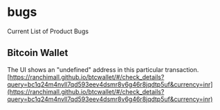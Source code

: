 # bugs

Current List of Product Bugs

## Bitcoin Wallet
The UI shows an "undefined" address in this particular transaction.
[https://ranchimall.github.io/btcwallet/#/check_details?query=bc1q24m4nvll7qd593eev4dsmr8v6g46r8jqdtp5uf&currency=inr](https://ranchimall.github.io/btcwallet/#/check_details?query=bc1q24m4nvll7qd593eev4dsmr8v6g46r8jqdtp5uf&currency=inr)
